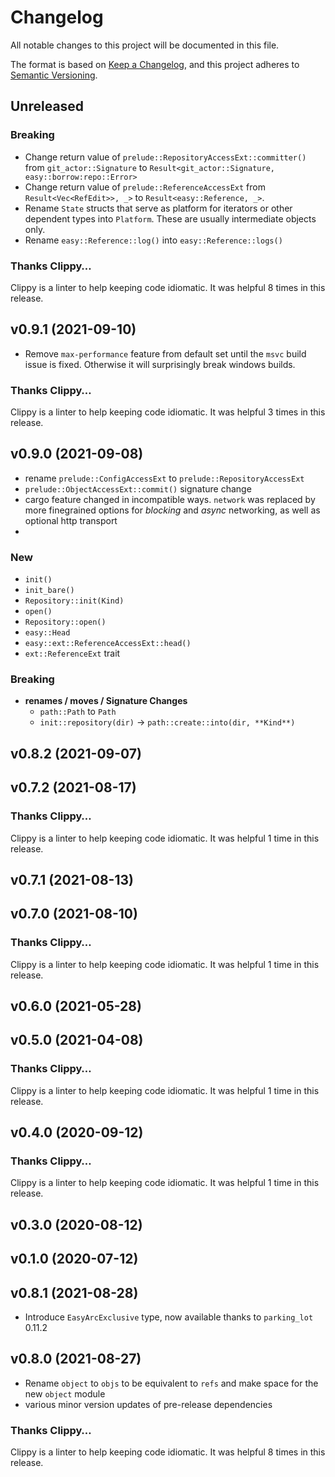 # Changelog

All notable changes to this project will be documented in this file.

The format is based on [Keep a Changelog](https://keepachangelog.com/en/1.0.0/),
and this project adheres to [Semantic Versioning](https://semver.org/spec/v2.0.0.html).

## Unreleased

### Breaking

- Change return value of `prelude::RepositoryAccessExt::committer()` from `git_actor::Signature` to `Result<git_actor::Signature, easy::borrow:repo::Error>`
- Change return value of `prelude::ReferenceAccessExt` from `Result<Vec<RefEdit>>, _>` to `Result<easy::Reference, _>`.
- Rename `State` structs that serve as platform for iterators or other dependent types into `Platform`. These are usually intermediate objects only.
- Rename `easy::Reference::log()` into `easy::Reference::logs()`

### Thanks Clippy…

Clippy is a linter to help keeping code idiomatic. It was helpful 8 times in this release.


## v0.9.1 (2021-09-10)

- Remove `max-performance` feature from default set until the `msvc` build issue is fixed. Otherwise it will surprisingly break windows builds.

### Thanks Clippy…

Clippy is a linter to help keeping code idiomatic. It was helpful 3 times in this release.


## v0.9.0 (2021-09-08)

- rename `prelude::ConfigAccessExt` to `prelude::RepositoryAccessExt`
- `prelude::ObjectAccessExt::commit()` signature change
- cargo feature changed in incompatible ways. `network` was replaced by more finegrained options for _blocking_ and _async_ networking, as well as optional http transport
- 
### New

- `init()`
- `init_bare()`
- `Repository::init(Kind)`
- `open()`
- `Repository::open()`
- `easy::Head`
- `easy::ext::ReferenceAccessExt::head()`
- `ext::ReferenceExt` trait

### Breaking
- **renames / moves / Signature Changes**
    - `path::Path` to `Path`
    - `init::repository(dir)` -> `path::create::into(dir, **Kind**)`



## v0.8.2 (2021-09-07)


## v0.7.2 (2021-08-17)

### Thanks Clippy…

Clippy is a linter to help keeping code idiomatic. It was helpful 1 time in this release.


## v0.7.1 (2021-08-13)


## v0.7.0 (2021-08-10)

### Thanks Clippy…

Clippy is a linter to help keeping code idiomatic. It was helpful 1 time in this release.


## v0.6.0 (2021-05-28)


## v0.5.0 (2021-04-08)

### Thanks Clippy…

Clippy is a linter to help keeping code idiomatic. It was helpful 1 time in this release.


## v0.4.0 (2020-09-12)

### Thanks Clippy…

Clippy is a linter to help keeping code idiomatic. It was helpful 1 time in this release.


## v0.3.0 (2020-08-12)


## v0.1.0 (2020-07-12)


## v0.8.1 (2021-08-28)

- Introduce `EasyArcExclusive` type, now available thanks to `parking_lot` 0.11.2



## v0.8.0 (2021-08-27)

- Rename `object` to `objs` to be equivalent to `refs` and make space for the new `object` module
- various minor version updates of pre-release dependencies
### Thanks Clippy…

Clippy is a linter to help keeping code idiomatic. It was helpful 8 times in this release.


